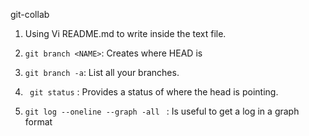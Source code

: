  git-collab

 1. Using Vi README.md to write inside the text file.
 2. `git branch <NAME>`: Creates <NAME> where HEAD is

 3. `git branch -a`: List all your branches.

 4. ` git status` : Provides a status of where the head is pointing.

 5. `git log --oneline --graph -all ` : Is useful to get a log in a graph format
